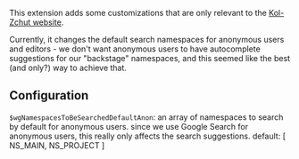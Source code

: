 This extension adds some customizations that are only relevant to the [Kol-Zchut website](https://www.kolzchut.org.il).

Currently, it changes the default search namespaces for anonymous users and editors - we don't
want anonymous users to have autocomplete suggestions for our "backstage" namespaces, and this
seemed like the best (and only?) way to achieve that.

## Configuration
`$wgNamespacesToBeSearchedDefaultAnon`: an array of namespaces to search by default for anonymous users.
 since we use Google Search for anonymous users, this really only affects the search suggestions.
 default: [ NS_MAIN, NS_PROJECT ]
